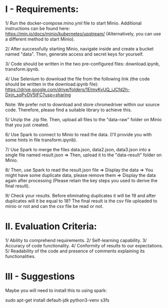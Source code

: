 # I - Requirements:

1/ Run the docker-compose.mino.yml file to start Minio. Additional instructions can be found here: https://min.io/docs/minio/kubernetes/upstream/ (Alternatively, you can use a different method to start Minio).

2/ After successfully starting Minio, navigate inside and create a bucket named "data". Then, generate access and secret keys for yourself.

3/ Code should be written in the two pre-configured files: download.ipynb, transform.ipynb.

4/ Use Selenium to download the file from the following link (the code should be written in the download.ipynb file): https://drive.google.com/drive/folders/1EImvKyUQ_iJCfd2h-Dxjn_sqPyDV5tFC?usp=sharing

Note: We prefer not to download and store chromedriver within our source code. Therefore, please find a suitable library to achieve this.

5/ Unzip the .zip file. Then, upload all files to the "data-raw" folder on Minio that you just created.

6/ Use Spark to connect to Minio to read the data. (I'll provide you with some hints in file transform.ipynb).

7/ Use Spark to merge the files data.json, data2.json, data3.json into a single file named result.json => Then, upload it to the "data-result" folder on Minio.

8/ Then, use Spark to read the result.json file => Display the data => You might have some duplicate data, please remove them => Display the data again after processing (Please retain the key steps you used to derive the final result).

9/ Check your results. Before eliminating duplicates it will be 19 and after duplicates will it be equal to 18? The final result is the csv file uploaded to minio or not and can the csv file be read or not.


# II. Evaluation Criteria:

1/ Ability to comprehend requirements.
2/ Self-learning capability.
3/ Accuracy of code functionality.
4/ Conformity of results to our expectations.
5/ Readability of the code and presence of comments explaining its functionalities.

# III - Suggestions
Maybe you will need to install this to using spark:

sudo apt-get install default-jdk python3-venv s3fs
